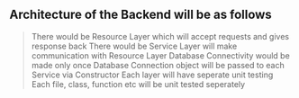 ## Architecture of the Backend will be as follows

> There would be Resource Layer which will accept requests and gives response back
> There would be Service Layer will make communication with Resource Layer
> Database Connectivity would be made only once
> Database Connection object will be passed to each Service via Constructor
> Each layer will have seperate unit testing
> Each file, class, function etc will be unit tested seperately